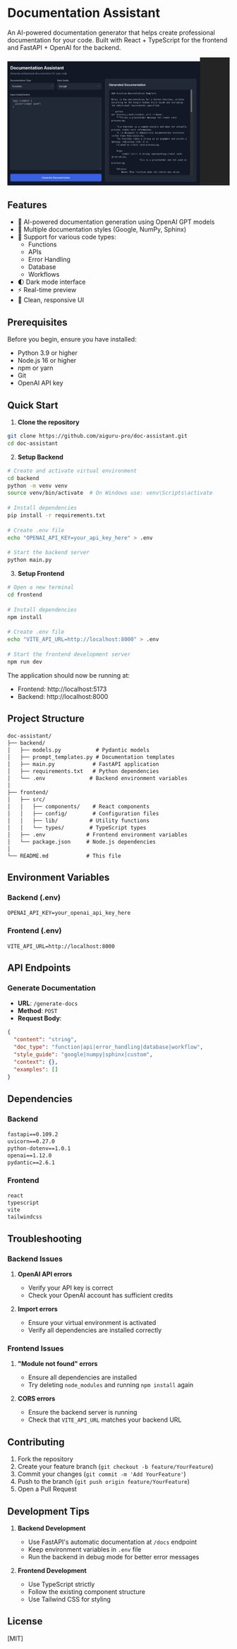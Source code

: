# Documentation Assistant

An AI-powered documentation generator that helps create professional documentation for your code. Built with React + TypeScript for the frontend and FastAPI + OpenAI for the backend.

![Documentation Assistant Screenshot](images/screenshot.png)

## Features

- 🤖 AI-powered documentation generation using OpenAI GPT models
- 📝 Multiple documentation styles (Google, NumPy, Sphinx)
- 🎯 Support for various code types:
  - Functions
  - APIs
  - Error Handling
  - Database
  - Workflows
- 🌓 Dark mode interface
- ⚡ Real-time preview
- 🎨 Clean, responsive UI

## Prerequisites

Before you begin, ensure you have installed:
- Python 3.9 or higher
- Node.js 16 or higher
- npm or yarn
- Git
- OpenAI API key

## Quick Start

1. **Clone the repository**
```bash
git clone https://github.com/aiguru-pro/doc-assistant.git
cd doc-assistant
```

2. **Setup Backend**
```bash
# Create and activate virtual environment
cd backend
python -m venv venv
source venv/bin/activate  # On Windows use: venv\Scripts\activate

# Install dependencies
pip install -r requirements.txt

# Create .env file
echo "OPENAI_API_KEY=your_api_key_here" > .env

# Start the backend server
python main.py
```

3. **Setup Frontend**
```bash
# Open a new terminal
cd frontend

# Install dependencies
npm install

# Create .env file
echo "VITE_API_URL=http://localhost:8000" > .env

# Start the frontend development server
npm run dev
```

The application should now be running at:
- Frontend: http://localhost:5173
- Backend: http://localhost:8000

## Project Structure

```
doc-assistant/
├── backend/
│   ├── models.py           # Pydantic models
│   ├── prompt_templates.py # Documentation templates
│   ├── main.py            # FastAPI application
│   ├── requirements.txt   # Python dependencies
│   └── .env              # Backend environment variables
│
├── frontend/
│   ├── src/
│   │   ├── components/    # React components
│   │   ├── config/        # Configuration files
│   │   ├── lib/          # Utility functions
│   │   └── types/        # TypeScript types
│   ├── .env             # Frontend environment variables
│   └── package.json     # Node.js dependencies
│
└── README.md            # This file
```

## Environment Variables

### Backend (.env)
```env
OPENAI_API_KEY=your_openai_api_key_here
```

### Frontend (.env)
```env
VITE_API_URL=http://localhost:8000
```

## API Endpoints

### Generate Documentation
- **URL**: `/generate-docs`
- **Method**: `POST`
- **Request Body**:
```json
{
  "content": "string",
  "doc_type": "function|api|error_handling|database|workflow",
  "style_guide": "google|numpy|sphinx|custom",
  "context": {},
  "examples": []
}
```

## Dependencies

### Backend
```
fastapi==0.109.2
uvicorn==0.27.0
python-dotenv==1.0.1
openai==1.12.0
pydantic==2.6.1
```

### Frontend
```
react
typescript
vite
tailwindcss
```

## Troubleshooting

### Backend Issues

1. **OpenAI API errors**
   - Verify your API key is correct
   - Check your OpenAI account has sufficient credits

2. **Import errors**
   - Ensure your virtual environment is activated
   - Verify all dependencies are installed correctly

### Frontend Issues

1. **"Module not found" errors**
   - Ensure all dependencies are installed
   - Try deleting `node_modules` and running `npm install` again

2. **CORS errors**
   - Ensure the backend server is running
   - Check that `VITE_API_URL` matches your backend URL

## Contributing

1. Fork the repository
2. Create your feature branch (`git checkout -b feature/YourFeature`)
3. Commit your changes (`git commit -m 'Add YourFeature'`)
4. Push to the branch (`git push origin feature/YourFeature`)
5. Open a Pull Request

## Development Tips

1. **Backend Development**
   - Use FastAPI's automatic documentation at `/docs` endpoint
   - Keep environment variables in `.env` file
   - Run the backend in debug mode for better error messages

2. **Frontend Development**
   - Use TypeScript strictly
   - Follow the existing component structure
   - Use Tailwind CSS for styling

## License

[MIT]
